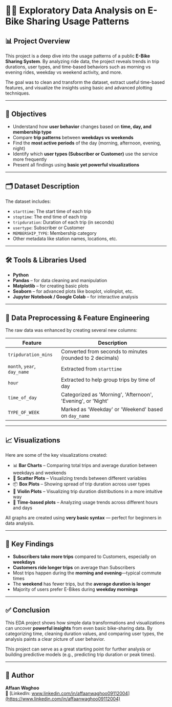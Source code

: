 # 🚴‍♂️ Exploratory Data Analysis on E-Bike Sharing Usage Patterns

## 📊 Project Overview

This project is a deep dive into the usage patterns of a public **E-Bike Sharing System**. By analyzing ride data, the project reveals trends in trip durations, user types, and time-based behaviors such as morning vs evening rides, weekday vs weekend activity, and more.

The goal was to clean and transform the dataset, extract useful time-based features, and visualize the insights using basic and advanced plotting techniques.

---

## 🧠 Objectives

- Understand how **user behavior** changes based on **time, day, and membership type**
- Compare **trip patterns** between **weekdays vs weekends**
- Find the **most active periods** of the day (morning, afternoon, evening, night)
- Identify which **user types (Subscriber or Customer)** use the service more frequently
- Present all findings using **basic yet powerful visualizations**

---

## 🗂️ Dataset Description

The dataset includes:

- `starttime`: The start time of each trip  
- `stoptime`: The end time of each trip  
- `tripduration`: Duration of each trip (in seconds)  
- `usertype`: Subscriber or Customer  
- `MEMBERSHIP_TYPE`: Membership category  
- Other metadata like station names, locations, etc.

---

## 🛠️ Tools & Libraries Used

- **Python**
- **Pandas** – for data cleaning and manipulation
- **Matplotlib** – for creating basic plots
- **Seaborn** – for advanced plots like boxplot, violinplot, etc.
- **Jupyter Notebook / Google Colab** – for interactive analysis

---

## 🔧 Data Preprocessing & Feature Engineering

The raw data was enhanced by creating several new columns:

| Feature | Description |
|--------|-------------|
| `tripduration_mins` | Converted from seconds to minutes (rounded to 2 decimals) |
| `month`, `year`, `day_name` | Extracted from `starttime` |
| `hour` | Extracted to help group trips by time of day |
| `time_of_day` | Categorized as 'Morning', 'Afternoon', 'Evening', or 'Night' |
| `TYPE_OF_WEEK` | Marked as 'Weekday' or 'Weekend' based on `day_name` |

---

## 📈 Visualizations

Here are some of the key visualizations created:

- 📊 **Bar Charts** – Comparing total trips and average duration between weekdays and weekends
- 🎯 **Scatter Plots** – Visualizing trends between different variables
- 📦 **Box Plots** – Showing spread of trip duration across user types
- 🎻 **Violin Plots** – Visualizing trip duration distributions in a more intuitive way
- 🟰 **Time-based plots** – Analyzing usage trends across different hours and days

All graphs are created using **very basic syntax** — perfect for beginners in data analysis.

---

## 📌 Key Findings

- **Subscribers take more trips** compared to Customers, especially on **weekdays**
- **Customers ride longer trips** on average than Subscribers
- Most trips happen during the **morning and evening**—typical commute times
- The **weekend** has fewer trips, but the **average duration is longer**
- Majority of users prefer E-Bikes during **weekday mornings**

---

## ✅ Conclusion

This EDA project shows how simple data transformations and visualizations can uncover **powerful insights** from even basic bike-sharing data. By categorizing time, cleaning duration values, and comparing user types, the analysis paints a clear picture of user behavior.

This project can serve as a great starting point for further analysis or building predictive models (e.g., predicting trip duration or peak times).

---

## 👤 Author

**Affaan Waghoo**  
🔗 [LinkedIn: www.linkedin.com/in/affaanwaghoo09112004](https://www.linkedin.com/in/affaanwaghoo09112004)
